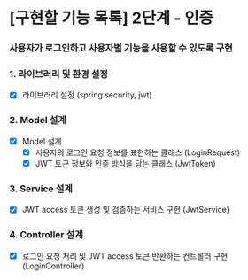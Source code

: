# [구현할 기능 목록] 2단계 - 인증
### 사용자가 로그인하고 사용자별 기능을 사용할 수 있도록 구현
### 1. 라이브러리 및 환경 설정 
- [x] 라이브러리 설정 (spring security, jwt)

### 2. Model 설계 
- [x] Model 설계 
  - [x] 사용자의 로그인 요청 정보를 표현하는 클래스 (LoginRequest)
  - [x] JWT 토근 정보와 인증 방식을 담는 클래스 (JwtToken)
### 3. Service 설계 
- [x] JWT access 토큰 생성 및 검증하는 서비스 구현 (JwtService)
### 4. Controller 설계
- [x] 로그인 요청 처리 및 JWT access 토큰 반환하는 컨트롤러 구현 (LoginController)